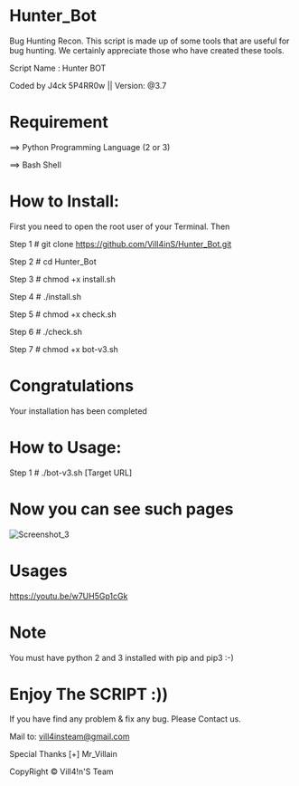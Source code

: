 # Hunter_Bot
Bug Hunting Recon. This script is made up of some tools that are useful for bug hunting. We certainly appreciate those who have created these tools. 

Script Name : Hunter BOT

Coded by J4ck 5P4RR0w || Version: @3.7

# Requirement
==> Python Programming Language (2 or 3)

==> Bash Shell

# How to Install:
First you need to open the root user of your Terminal. Then

Step 1 # git clone https://github.com/Vill4inS/Hunter_Bot.git

Step 2 # cd Hunter_Bot

Step 3 # chmod +x install.sh

Step 4 # ./install.sh

Step 5 # chmod +x check.sh

Step 6 # ./check.sh

Step 7 # chmod +x bot-v3.sh

# Congratulations
Your installation has been completed

# How to Usage:
Step 1 # ./bot-v3.sh [Target URL]

# Now you can see such pages

![Screenshot_3](https://user-images.githubusercontent.com/64704348/86435896-eaa4e900-bcb5-11ea-88d8-4032de69d4d7.png)

# Usages 
https://youtu.be/w7UH5Gp1cGk

# Note
You must have python 2 and 3 installed with pip and pip3 :-)

# Enjoy The SCRIPT :))
If you have find any problem & fix any bug. Please Contact us.

Mail to: vill4insteam@gmail.com

Special Thanks [+] Mr_Villain

CopyRight © Vill4!n'S Team
